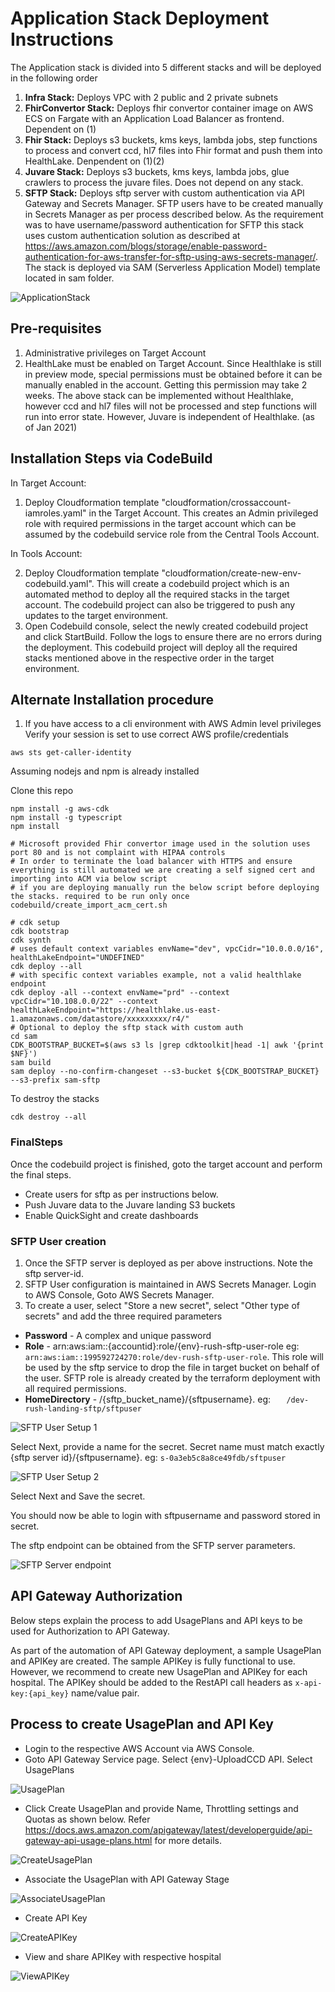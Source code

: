# Application Stack Deployment Instructions

The Application stack is divided into 5 different stacks and will be deployed in the following order

1. **Infra Stack:** Deploys VPC with 2 public and 2 private subnets
2. **FhirConvertor Stack:** Deploys fhir convertor container image on AWS ECS on Fargate with an Application Load Balancer as frontend. Dependent on (1)
3. **Fhir Stack:** Deploys s3 buckets, kms keys, lambda jobs, step functions to process and convert ccd, hl7 files into Fhir format and push them into HealthLake. Denpendent on (1)(2)
4. **Juvare Stack:** Deploys s3 buckets, kms keys, lambda jobs, glue crawlers to process the juvare files. Does not depend on any stack.
5. **SFTP Stack:** Deploys sftp server with custom authentication via API Gateway and Secrets Manager. SFTP users have to be created manually in Secrets Manager as per process described below. As the requirement was to have username/password authentication for SFTP this stack uses custom authentication solution as described at https://aws.amazon.com/blogs/storage/enable-password-authentication-for-aws-transfer-for-sftp-using-aws-secrets-manager/. The stack is deployed via SAM (Serverless Application Model) template located in sam folder.

![ApplicationStack](./images/ApplicationStack.png)

##  Pre-requisites
1. Administrative privileges on Target Account
2. HealthLake must be enabled on Target Account. Since Healthlake is still in preview mode, special permissions must be obtained before it can be manually enabled in the account. Getting this permission may take 2 weeks. The above stack can be implemented without Healthlake, however ccd and hl7 files will not be processed and step functions will run into error state. However, Juvare is independent of Healthlake. (as of Jan 2021)

## Installation Steps via CodeBuild
In Target Account:
1. Deploy Cloudformation template "cloudformation/crossaccount-iamroles.yaml" in the Target Account. This creates an Admin privileged role with required permissions in the target account which can be assumed by the codebuild service role from the Central Tools Account.

In Tools Account:

2. Deploy Cloudformation template "cloudformation/create-new-env-codebuild.yaml". This will create a codebuild project which is an automated method to deploy all the required stacks in the target account. The codebuild project can also be triggered to push any updates to the target environment.
3. Open Codebuild console, select the newly created codebuild project and click StartBuild. Follow the logs to ensure there are no errors during the deployment. This codebuild project will deploy all the required stacks mentioned above in the respective order in the target environment.

## Alternate Installation procedure
1. If you have access to a cli environment with AWS Admin level privileges
Verify your session is set to use correct AWS profile/credentials
```shell script
aws sts get-caller-identity
```

Assuming nodejs and npm is already installed

Clone this repo
```shell script
npm install -g aws-cdk
npm install -g typescript
npm install

# Microsoft provided Fhir convertor image used in the solution uses port 80 and is not complaint with HIPAA controls
# In order to terminate the load balancer with HTTPS and ensure everything is still automated we are creating a self signed cert and importing into ACM via below script
# if you are deploying manually run the below script before deploying the stacks. required to be run only once
codebuild/create_import_acm_cert.sh

# cdk setup
cdk bootstrap
cdk synth
# uses default context variables envName="dev", vpcCidr="10.0.0.0/16", healthLakeEndpoint="UNDEFINED"
cdk deploy --all 
# with specific context variables example, not a valid healthlake endpoint
cdk deploy -all --context envName="prd" --context vpcCidr="10.108.0.0/22" --context healthLakeEndpoint="https://healthlake.us-east-1.amazonaws.com/datastore/xxxxxxxxx/r4/"
# Optional to deploy the sftp stack with custom auth
cd sam
CDK_BOOTSTRAP_BUCKET=$(aws s3 ls |grep cdktoolkit|head -1| awk '{print $NF}')
sam build
sam deploy --no-confirm-changeset --s3-bucket ${CDK_BOOTSTRAP_BUCKET} --s3-prefix sam-sftp
```

To destroy the stacks

```shell script
cdk destroy --all 
```



### FinalSteps
Once the codebuild project is finished, goto the target account and perform the final steps.

- Create users for sftp as per instructions below.
- Push Juvare data to the Juvare landing S3 buckets
- Enable QuickSight and create dashboards

### SFTP User creation

1. Once the SFTP server is deployed as per above instructions. Note the sftp server-id.
2. SFTP User configuration is maintained in AWS Secrets Manager. Login to AWS Console, Goto AWS Secrets Manager.
3. To create a user, select "Store a new secret", select "Other type of secrets" and add the three required parameters
- **Password**          - A complex and unique password
- **Role**              - arn:aws:iam::{accountid}:role/{env}-rush-sftp-user-role eg: ```arn:aws:iam::199592724270:role/dev-rush-sftp-user-role```. This role will be used by the sftp service to drop the file in target bucket on behalf of the user. SFTP role is already created by the terraform deployment with all required permissions.
- **HomeDirectory**     - /{sftp_bucket_name}/{sftpusername}. eg: ```   /dev-rush-landing-sftp/sftpuser```

![SFTP User Setup 1](./images/SFTP%20User%20Setup%201.png)

Select Next, provide a name for the secret. Secret name must match exactly {sftp server id}/{sftpusername}. eg: ```s-0a3eb5c8a8ce49fdb/sftpuser```

![SFTP User Setup 2](./images/SFTP%20User%20Setup%202.png)

Select Next and Save the secret.

You should now be able to login with sftpusername and password stored in secret.

The sftp endpoint can be obtained from the SFTP server parameters.

![SFTP Server endpoint](./images/SFTPServer.png)


## API Gateway Authorization

Below steps explain the process to add UsagePlans and API keys to be used for Authorization to API Gateway.

As part of the automation of API Gateway deployment, a sample UsagePlan and APIKey are created. The sample APIKey is fully functional to use. However, we recommend to create new UsagePlan and APIKey for each hospital. The APIKey should be added to the RestAPI call headers as ```x-api-key:{api_key}``` name/value pair.

## Process to create UsagePlan and API Key

- Login to the respective AWS Account via AWS Console.
- Goto API Gateway Service page. Select {env}-UploadCCD API. Select UsagePlans


![UsagePlan](images/APIUsagePlan.png)


- Click Create UsagePlan and provide Name, Throttling settings and Quotas as shown below. Refer https://docs.aws.amazon.com/apigateway/latest/developerguide/api-gateway-api-usage-plans.html for more details.


![CreateUsagePlan](images/APICreateUsagePlan.png)


- Associate the UsagePlan with API Gateway Stage


![AssociateUsagePlan](images/APIAssocateUsagePlan.png)


- Create API Key


![CreateAPIKey](images/APICreateAPIKey.png)


- View and share APIKey with respective hospital


![ViewAPIKey](images/APIViewAPIKey.png)



